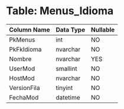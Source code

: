 # Table: Menus_Idioma

| Column Name | Data Type | Nullable |
|-------------|-----------|----------|
| PkMenus | int | NO |
| PkFkIdioma | nvarchar | NO |
| Nombre | nvarchar | YES |
| UserMod | smallint | NO |
| HostMod | nvarchar | NO |
| VersionFila | tinyint | NO |
| FechaMod | datetime | NO |
